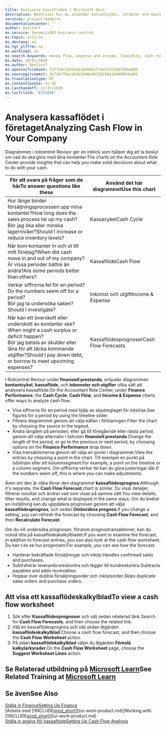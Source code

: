 ```yaml
---
title: Analysera kassaflöden | Microsoft Docs
description: Beskriver hur du använder kontantcykel, intäkter och kostnader, kassaflöde och kassaflödesprognosdiagrammet för att analysera tidigare flöden av likvida medel från och till ditt företag.
services: project-madeira
documentationcenter: ''
author: bholtorf
ms.service: dynamics365-business-central
ms.topic: article
ms.devlang: na
ms.tgt_pltfrm: na
ms.workload: na
ms.search.keywords: money flow, expense and income, liquidity, cash receipts minus cash payments, Cartera
ms.date: 10/01/2020
ms.author: bholtorf
ms.openlocfilehash: f3f7e9c33e5dab3de6461fcda5732168f0e6e89b
ms.sourcegitcommit: 2e7307fbe1eb3b34d0ad9356226a19409054a402
ms.translationtype: HT
ms.contentlocale: sv-SE
ms.lasthandoff: 12/17/2020
ms.locfileid: "4751036"
---
```

# <a name="analyzing-cash-flow-in-your-company"></a><span data-ttu-id="1a3c8-103">Analysera kassaflödet i företaget</span><span class="sxs-lookup"><span data-stu-id="1a3c8-103">Analyzing Cash Flow in Your Company</span></span>
<span data-ttu-id="1a3c8-104">Diagrammen i rollcentret Revisor ger en inblick som hjälper dig att ta beslut om vad du ska göra med dina kontanter.</span><span class="sxs-lookup"><span data-stu-id="1a3c8-104">The charts on the Accountant Role Center provide insights that can help you make solid decisions about what to do with your cash.</span></span>  

| <span data-ttu-id="1a3c8-105">För att svara på frågor som de här</span><span class="sxs-lookup"><span data-stu-id="1a3c8-105">To answer questions like these</span></span> | <span data-ttu-id="1a3c8-106">Använd det här diagrammet</span><span class="sxs-lookup"><span data-stu-id="1a3c8-106">Use this chart</span></span> |
| --- | --- |
| <span data-ttu-id="1a3c8-107">Hur länge binder försäljningsprocessen upp mina kontanter?</span><span class="sxs-lookup"><span data-stu-id="1a3c8-107">How long does the sales process tie up my cash?</span></span></br> <span data-ttu-id="1a3c8-108">Bör jag öka eller minska lagernivåer?</span><span class="sxs-lookup"><span data-stu-id="1a3c8-108">Should I increase or reduce inventory levels?</span></span> |<span data-ttu-id="1a3c8-109">Kassacykel</span><span class="sxs-lookup"><span data-stu-id="1a3c8-109">Cash Cycle</span></span> |
| <span data-ttu-id="1a3c8-110">När kom kontanter in och ut till mitt företag?</span><span class="sxs-lookup"><span data-stu-id="1a3c8-110">When did cash move in and out of my company?</span></span></br> <span data-ttu-id="1a3c8-111">Är vissa perioder bättre än andra?</span><span class="sxs-lookup"><span data-stu-id="1a3c8-111">Are some periods better than others?</span></span> |<span data-ttu-id="1a3c8-112">Kassaflöde</span><span class="sxs-lookup"><span data-stu-id="1a3c8-112">Cash Flow</span></span> |
| <span data-ttu-id="1a3c8-113">Verkar siffrorna fel för en period?</span><span class="sxs-lookup"><span data-stu-id="1a3c8-113">Do the numbers seem off for a period?</span></span></br> <span data-ttu-id="1a3c8-114">Bör jag ta undersöka saken?</span><span class="sxs-lookup"><span data-stu-id="1a3c8-114">Should I investigate?</span></span> |<span data-ttu-id="1a3c8-115">Inkomst och utgift</span><span class="sxs-lookup"><span data-stu-id="1a3c8-115">Income & Expense</span></span> |
| <span data-ttu-id="1a3c8-116">När kan ett överskott eller underskott av kontanter ske?</span><span class="sxs-lookup"><span data-stu-id="1a3c8-116">When might a cash surplus or deficit happen?</span></span></br> <span data-ttu-id="1a3c8-117">Bör jag betala av skulder eller låna för att täcka kommande utgifter?</span><span class="sxs-lookup"><span data-stu-id="1a3c8-117">Should I pay down debt, or borrow to meet upcoming expenses?</span></span> |<span data-ttu-id="1a3c8-118">Kassaflödesprognoser</span><span class="sxs-lookup"><span data-stu-id="1a3c8-118">Cash Flow Forecasts</span></span> |

<span data-ttu-id="1a3c8-119">I Rollcentret Revisor under **finansiell prestanda**, erbjuder diagrammen **kontantcykel**, **kassaflöde**, och **inkomster och utgifter** olika sätt att analysera kassaflöde:</span><span class="sxs-lookup"><span data-stu-id="1a3c8-119">On the Accountant Role Center, under **Finance Performance**, the **Cash Cycle**, **Cash Flow**, and **Income & Expense** charts offer ways to analyze cash flow:</span></span>  

* <span data-ttu-id="1a3c8-120">Visa siffrorna för en period med hjälp av skjutreglaget för tidslinje.</span><span class="sxs-lookup"><span data-stu-id="1a3c8-120">See figures for a period by using the timeline slider.</span></span>  
* <span data-ttu-id="1a3c8-121">Filtrera diagrammet genom att välja källan i förklaringen.</span><span class="sxs-lookup"><span data-stu-id="1a3c8-121">Filter the chart by choosing the source in the legend.</span></span>  
* <span data-ttu-id="1a3c8-122">Ändra längden på perioden, eller gå till föregående eller nästa period, genom att välja alternativ i listrutan **finansiell prestanda**.</span><span class="sxs-lookup"><span data-stu-id="1a3c8-122">Change the length of the period, or go to the previous or next period, by choosing options on the **Finance Performance** drop down.</span></span>  
* <span data-ttu-id="1a3c8-123">Visa transaktionerna genom att välja en punkt i diagrammet.</span><span class="sxs-lookup"><span data-stu-id="1a3c8-123">View the entries by choosing a point in the chart.</span></span> <span data-ttu-id="1a3c8-124">Till exempel en punkt på tidslinjen eller ett kolumnsegment.</span><span class="sxs-lookup"><span data-stu-id="1a3c8-124">For example, a point on the timeline or a column segment.</span></span> <span data-ttu-id="1a3c8-125">Om siffrorna verkar fel kan du göra justeringar där.</span><span class="sxs-lookup"><span data-stu-id="1a3c8-125">If the numbers seem off, this is where you can make adjustments.</span></span>  

<span data-ttu-id="1a3c8-126">Även om den är olika liknar den diagrammet **kassaflödesprognos**.</span><span class="sxs-lookup"><span data-stu-id="1a3c8-126">Although it's separate, the **Cash Flow Forecast** chart is similar.</span></span> <span data-ttu-id="1a3c8-127">Du visar detaljer, filtrerar resultat och ändrar vad som visas på samma sätt.</span><span class="sxs-lookup"><span data-stu-id="1a3c8-127">You view details, filter results, and change what is displayed in the same ways.</span></span> <span data-ttu-id="1a3c8-128">Om du ändrar en inställning kan du uppdatera prognosen genom att välja **kassaflödesprognos**, och sedan **Omberäkna prognos**.</span><span class="sxs-lookup"><span data-stu-id="1a3c8-128">If you change a setting, you can refresh the forecast by choosing **Cash Flow Forecast**, and then **Recalculate Forecast**.</span></span>

<span data-ttu-id="1a3c8-129">Om du vill undersöka prognosen, förutom prognostransaktioner, kan du också titta på kassaflödeskalkylbladet.</span><span class="sxs-lookup"><span data-stu-id="1a3c8-129">If you want to examine the forecast, in addition to forecast entries, you can also look at the cash flow worksheet.</span></span> <span data-ttu-id="1a3c8-130">Du kan t.ex se hur prognosen:</span><span class="sxs-lookup"><span data-stu-id="1a3c8-130">For example, you can see how the forecast:</span></span>

* <span data-ttu-id="1a3c8-131">Hanterar bekräftade försäljningar och inköp.</span><span class="sxs-lookup"><span data-stu-id="1a3c8-131">Handles confirmed sales and purchases.</span></span>  
* <span data-ttu-id="1a3c8-132">Subtraherar leverantörsreskontra och lägger till kundreskontra.</span><span class="sxs-lookup"><span data-stu-id="1a3c8-132">Subtracts payables and adds receivables.</span></span>  
* <span data-ttu-id="1a3c8-133">Hoppar över dubbla försäljningsorder och inköpsorder.</span><span class="sxs-lookup"><span data-stu-id="1a3c8-133">Skips duplicate sales orders and purchase orders.</span></span>  

## <a name="to-view-a-cash-flow-worksheet"></a><span data-ttu-id="1a3c8-134">Att visa ett kassaflödeskalkylblad</span><span class="sxs-lookup"><span data-stu-id="1a3c8-134">To view a cash flow worksheet</span></span>
1. <span data-ttu-id="1a3c8-135">Sök efter **Kassaflödesprognoser** och välj sedan relaterad länk.</span><span class="sxs-lookup"><span data-stu-id="1a3c8-135">Search for **Cash Flow Forecasts**, and then choose the related link.</span></span>  
2. <span data-ttu-id="1a3c8-136">Välj en kassaflödesprognos och välj sedan åtgärden **kassaflödeskalkylblad**.</span><span class="sxs-lookup"><span data-stu-id="1a3c8-136">Choose a cash flow forecast, and then choose the **Cash Flow Worksheet** action.</span></span>  
3. <span data-ttu-id="1a3c8-137">På sidan **kassaflödekalkylblad** väljer du åtgärden **Föreslå kalkylarksrader**.</span><span class="sxs-lookup"><span data-stu-id="1a3c8-137">On the **Cash Flow Worksheet** page, choose the **Suggest Worksheet Lines** action.</span></span>  

## <a name="see-related-training-at-microsoft-learn"></a><span data-ttu-id="1a3c8-138">Se Relaterad utbildning på [Microsoft Learn](/learn/modules/forecast-cash-flow-dynamics-365-business-central/index)</span><span class="sxs-lookup"><span data-stu-id="1a3c8-138">See Related Training at [Microsoft Learn](/learn/modules/forecast-cash-flow-dynamics-365-business-central/index)</span></span>

## <a name="see-also"></a><span data-ttu-id="1a3c8-139">Se även</span><span class="sxs-lookup"><span data-stu-id="1a3c8-139">See Also</span></span>
[<span data-ttu-id="1a3c8-140">Ställa in Finance</span><span class="sxs-lookup"><span data-stu-id="1a3c8-140">Setting Up Finance</span></span>](finance-setup-finance.md)  
<span data-ttu-id="1a3c8-141">[Arbeta med [!INCLUDE[prod_short](includes/prod_short.md)]](ui-work-product.md)</span><span class="sxs-lookup"><span data-stu-id="1a3c8-141">[Working with [!INCLUDE[prod_short](includes/prod_short.md)]](ui-work-product.md)</span></span>  
[<span data-ttu-id="1a3c8-142">Ställa in analys för kassaflöde</span><span class="sxs-lookup"><span data-stu-id="1a3c8-142">Setting Up Cash Flow Analysis</span></span>](finance-setup-cash-flow-analyses.md)  
